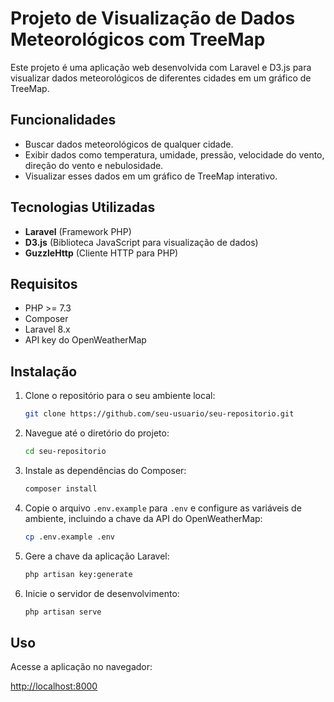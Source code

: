 # Projeto de Visualização de Dados Meteorológicos com TreeMap

Este projeto é uma aplicação web desenvolvida com Laravel e D3.js para visualizar dados meteorológicos de diferentes cidades em um gráfico de TreeMap.

## Funcionalidades

- Buscar dados meteorológicos de qualquer cidade.
- Exibir dados como temperatura, umidade, pressão, velocidade do vento, direção do vento e nebulosidade.
- Visualizar esses dados em um gráfico de TreeMap interativo.

## Tecnologias Utilizadas

- **Laravel** (Framework PHP)
- **D3.js** (Biblioteca JavaScript para visualização de dados)
- **GuzzleHttp** (Cliente HTTP para PHP)

## Requisitos

- PHP >= 7.3
- Composer
- Laravel 8.x
- API key do OpenWeatherMap

## Instalação

1. Clone o repositório para o seu ambiente local:

    ```bash
    git clone https://github.com/seu-usuario/seu-repositorio.git
    ```

2. Navegue até o diretório do projeto:

    ```bash
    cd seu-repositorio
    ```

3. Instale as dependências do Composer:

    ```bash
    composer install
    ```

4. Copie o arquivo `.env.example` para `.env` e configure as variáveis de ambiente, incluindo a chave da API do OpenWeatherMap:

    ```bash
    cp .env.example .env
    ```

5. Gere a chave da aplicação Laravel:

    ```bash
    php artisan key:generate
    ```

6. Inicie o servidor de desenvolvimento:

    ```bash
    php artisan serve
    ```

## Uso

Acesse a aplicação no navegador:

[http://localhost:8000](http://localhost:8000)
